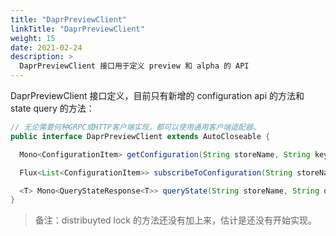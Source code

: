 ```yaml
---
title: "DaprPreviewClient"
linkTitle: "DaprPreviewClient"
weight: 15
date: 2021-02-24
description: >
  DaprPreviewClient 接口用于定义 preview 和 alpha 的 API
---
```


DaprPreviewClient 接口定义，目前只有新增的 configuration api 的方法和 state query 的方法：


```java
// 无论需要何种GRPC或HTTP客户端实现，都可以使用通用客户端适配器。
public interface DaprPreviewClient extends AutoCloseable {

  Mono<ConfigurationItem> getConfiguration(String storeName, String key);

  Flux<List<ConfigurationItem>> subscribeToConfiguration(String storeName, String... keys);

  <T> Mono<QueryStateResponse<T>> queryState(String storeName, String query, TypeRef<T> type);
}
```

> 备注：distribuyted lock 的方法还没有加上来，估计是还没有开始实现。
